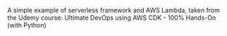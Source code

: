 A simple example of serverless framework and AWS Lambda, taken from the Udemy course: Ultimate DevOps using AWS CDK - 100% Hands-On (with Python)
